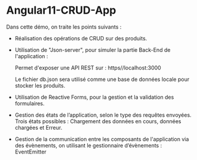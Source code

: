 # Angular11-CRUD-App

Dans cette démo, on traite les points suivants :

- Réalisation des opérations de CRUD sur des produits.

- Utilisation de "Json-server", pour simuler la partie Back-End de l'application :  
  
  Permet d'exposer une API REST sur : https//localhost:3000
  
  Le fichier db.json sera utilisé comme une base de données locale pour stocker les produits.
  
  
- Utilisation de Reactive Forms, pour la gestion et la validation des formulaires.

- Gestion des états de l’application, selon le type des requêtes envoyées. Trois états possibles : Chargement des données en cours, données chargées et Erreur.

- Gestion de la communication entre les composants de l'application via des évènements, on utilisant le gestionnaire d’évènements : EventEmitter
